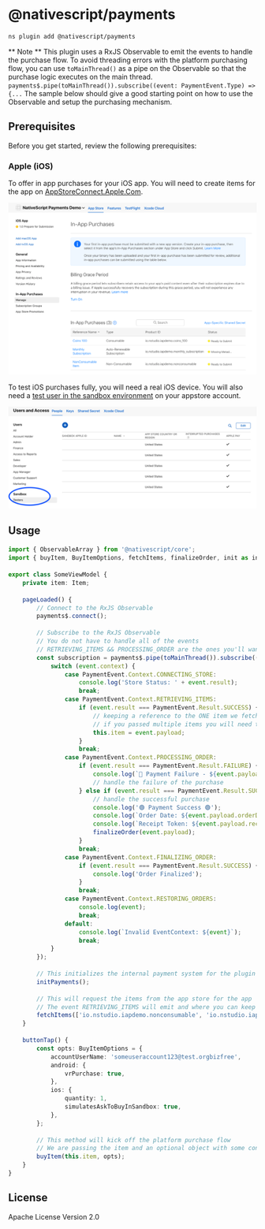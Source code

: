 # @nativescript/payments

```bash
ns plugin add @nativescript/payments
```

** Note **
This plugin uses a RxJS Observable to emit the events to handle the purchase flow. To avoid threading errors with the platform purchasing flow, you can use `toMainThread()` as a pipe on the Observable so that the purchase logic executes on the main thread. `payments$.pipe(toMainThread()).subscribe((event: PaymentEvent.Type) => {...`
The sample below should give a good starting point on how to use the Observable and setup the purchasing mechanism.

## Prerequisites

Before you get started, review the following prerequisites:

### Apple (iOS)

To offer in app purchases for your iOS app. You will need to create items for the app on [AppStoreConnect.Apple.Com](https://appstoreconnect.apple.com).

![App Store App In App Purchase Items](../../assets/images/ios-app-items.png)

To test iOS purchases fully, you will need a real iOS device. You will also need a [test user in the sandbox environment](https://appstoreconnect.apple.com/access/testers) on your appstore account.

![Sandbox Testers](../../assets/images/sandbox-testers.png)

## Usage

```typescript
import { ObservableArray } from '@nativescript/core';
import { buyItem, BuyItemOptions, fetchItems, finalizeOrder, init as initPayments, Item, PaymentEvent, payments$, toMainThread } from '@nativescript/payments';

export class SomeViewModel {
	private item: Item;

	pageLoaded() {
		// Connect to the RxJS Observable
		payments$.connect();

		// Subscribe to the RxJS Observable
		// You do not have to handle all of the events
		// RETRIEVING_ITEMS && PROCESSING_ORDER are the ones you'll want to use to handle the purchase flow
		const subscription = payments$.pipe(toMainThread()).subscribe((event: PaymentEvent.Type) => {
			switch (event.context) {
				case PaymentEvent.Context.CONNECTING_STORE:
					console.log('Store Status: ' + event.result);
					break;
				case PaymentEvent.Context.RETRIEVING_ITEMS:
					if (event.result === PaymentEvent.Result.SUCCESS) {
						// keeping a reference to the ONE item we fetched
						// if you passed multiple items you will need to handle accordingly for your app
						this.item = event.payload;
					}
					break;
				case PaymentEvent.Context.PROCESSING_ORDER:
					if (event.result === PaymentEvent.Result.FAILURE) {
						console.log(`🛑 Payment Failure - ${event.payload.description} 🛑`);
						// handle the failure of the purchase
					} else if (event.result === PaymentEvent.Result.SUCCESS) {
						// handle the successful purchase
						console.log('🟢 Payment Success 🟢');
						console.log(`Order Date: ${event.payload.orderDate}`);
						console.log(`Receipt Token: ${event.payload.receiptToken}`);
						finalizeOrder(event.payload);
					}
					break;
				case PaymentEvent.Context.FINALIZING_ORDER:
					if (event.result === PaymentEvent.Result.SUCCESS) {
						console.log('Order Finalized');
					}
					break;
				case PaymentEvent.Context.RESTORING_ORDERS:
					console.log(event);
					break;
				default:
					console.log(`Invalid EventContext: ${event}`);
					break;
			}
		});

		// This initializes the internal payment system for the plugin
		initPayments();

		// This will request the items from the app store for the app
		// The event RETRIEVING_ITEMS will emit and where you can keep a reference to the ITEM(s) that the user is potentially purchasing
		fetchItems(['io.nstudio.iapdemo.nonconsumable', 'io.nstudio.iapdemo.coins_100']);
	}

	buttonTap() {
		const opts: BuyItemOptions = {
			accountUserName: 'someuseraccount123@test.orgbizfree',
			android: {
				vrPurchase: true,
			},
			ios: {
				quantity: 1,
				simulatesAskToBuyInSandbox: true,
			},
		};

		// This method will kick off the platform purchase flow
		// We are passing the item and an optional object with some configuration
		buyItem(this.item, opts);
	}
}
```

## License

Apache License Version 2.0
